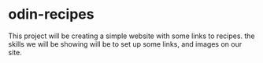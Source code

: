 # odin-recipes
This project will be creating a simple website with some links to recipes.
the skills we will be showing will be to set up some links, and images on our site.